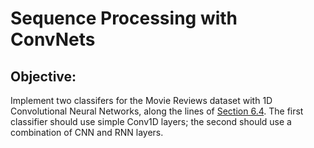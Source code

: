 # Sequence Processing with ConvNets

## Objective:
Implement two classifers for the Movie Reviews dataset with 1D Convolutional Neural Networks, along the lines of [Section 6.4](https://github.com/fchollet/deep-learning-with-python-notebooks/blob/master/first_edition/6.4-sequence-processing-with-convnets.ipynb). The first classifier should use simple Conv1D layers; the second should use a combination of CNN and RNN layers.
